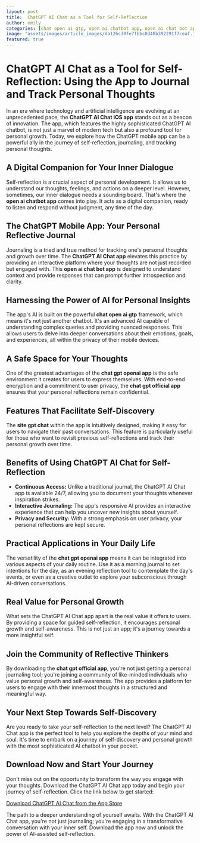 ```yaml
---
layout: post
title:  ChatGPT AI Chat as a Tool for Self-Reflection
author: emily
categories: [chat open ai gtp, open ai chatbot app, open ai chat bot app, chatgpt mobile, site gpt chat, chat gpt openai app, chat gpt official app]
image: "assets/images/article_images/da126c30fe7fbbc0d40b392291f7ceaf.jpg"
featured: true
---
```


# ChatGPT AI Chat as a Tool for Self-Reflection: Using the App to Journal and Track Personal Thoughts

In an era where technology and artificial intelligence are evolving at an unprecedented pace, the **ChatGPT AI Chat iOS app** stands out as a beacon of innovation. The app, which features the highly sophisticated ChatGPT AI chatbot, is not just a marvel of modern tech but also a profound tool for personal growth. Today, we explore how the ChatGPT mobile app can be a powerful ally in the journey of self-reflection, journaling, and tracking personal thoughts.

## A Digital Companion for Your Inner Dialogue

Self-reflection is a crucial aspect of personal development. It allows us to understand our thoughts, feelings, and actions on a deeper level. However, sometimes, our inner dialogue needs a sounding board. That's where the **open ai chatbot app** comes into play. It acts as a digital companion, ready to listen and respond without judgment, any time of the day.

## The ChatGPT Mobile App: Your Personal Reflective Journal

Journaling is a tried and true method for tracking one's personal thoughts and growth over time. The **ChatGPT AI Chat app** elevates this practice by providing an interactive platform where your thoughts are not just recorded but engaged with. This **open ai chat bot app** is designed to understand context and provide responses that can prompt further introspection and clarity.

## Harnessing the Power of AI for Personal Insights

The app's AI is built on the powerful **chat open ai gtp** framework, which means it's not just another chatbot. It's an advanced AI capable of understanding complex queries and providing nuanced responses. This allows users to delve into deeper conversations about their emotions, goals, and experiences, all within the privacy of their mobile devices.

## A Safe Space for Your Thoughts

One of the greatest advantages of the **chat gpt openai app** is the safe environment it creates for users to express themselves. With end-to-end encryption and a commitment to user privacy, the **chat gpt official app** ensures that your personal reflections remain confidential.

## Features That Facilitate Self-Discovery

The **site gpt chat** within the app is intuitively designed, making it easy for users to navigate their past conversations. This feature is particularly useful for those who want to revisit previous self-reflections and track their personal growth over time.

## Benefits of Using ChatGPT AI Chat for Self-Reflection

- **Continuous Access:** Unlike a traditional journal, the ChatGPT AI Chat app is available 24/7, allowing you to document your thoughts whenever inspiration strikes.
- **Interactive Journaling:** The app's responsive AI provides an interactive experience that can help you uncover new insights about yourself.
- **Privacy and Security:** With a strong emphasis on user privacy, your personal reflections are kept secure.

## Practical Applications in Your Daily Life

The versatility of the **chat gpt openai app** means it can be integrated into various aspects of your daily routine. Use it as a morning journal to set intentions for the day, as an evening reflection tool to contemplate the day's events, or even as a creative outlet to explore your subconscious through AI-driven conversations.

## Real Value for Personal Growth

What sets the ChatGPT AI Chat app apart is the real value it offers to users. By providing a space for guided self-reflection, it encourages personal growth and self-awareness. This is not just an app; it's a journey towards a more insightful self.

## Join the Community of Reflective Thinkers

By downloading the **chat gpt official app**, you're not just getting a personal journaling tool; you're joining a community of like-minded individuals who value personal growth and self-awareness. The app provides a platform for users to engage with their innermost thoughts in a structured and meaningful way.

## Your Next Step Towards Self-Discovery

Are you ready to take your self-reflection to the next level? The ChatGPT AI Chat app is the perfect tool to help you explore the depths of your mind and soul. It's time to embark on a journey of self-discovery and personal growth with the most sophisticated AI chatbot in your pocket.

## Download Now and Start Your Journey

Don't miss out on the opportunity to transform the way you engage with your thoughts. Download the ChatGPT AI Chat app today and begin your journey of self-reflection. Click the link below to get started:

[Download ChatGPT AI Chat from the App Store](https://apps.apple.com/us/app/ai-ask-chat-with-ai-bots/id6472484891)

The path to a deeper understanding of yourself awaits. With the ChatGPT AI Chat app, you're not just journaling; you're engaging in a transformative conversation with your inner self. Download the app now and unlock the power of AI-assisted self-reflection.